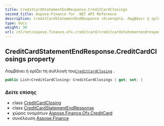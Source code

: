 ```yaml
---
title: CreditCardStatementEndResponse.CreditCardClosings
second_title: Aspose.Finance for .NET API Reference
description: CreditCardStatementEndResponse ιδιοκτησία. Λαμβάνει ή ορίζει τη συλλογή τουCreditCardClosing .
type: docs
weight: 30
url: /el/net/aspose.finance.ofx.creditcard/creditcardstatementendresponse/creditcardclosings/
---
```

## CreditCardStatementEndResponse.CreditCardClosings property

Λαμβάνει ή ορίζει τη συλλογή του[`CreditCardClosing`](../../creditcardclosing/) .

```csharp
public List<CreditCardClosing> CreditCardClosings { get; set; }
```

### Δείτε επίσης

* class [CreditCardClosing](../../creditcardclosing/)
* class [CreditCardStatementEndResponse](../)
* χώρος ονομάτων [Aspose.Finance.Ofx.CreditCard](../../creditcardstatementendresponse/)
* συνέλευση [Aspose.Finance](../../../)


